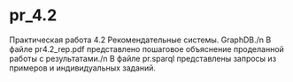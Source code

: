 # pr_4.2
Практическая работа 4.2 Рекомендательные системы. GraphDB./n
В файле pr4.2_rep.pdf представлено пошаговое объяснение проделанной работы с результатами./n
В файле pr.sparql представлены запросы из примеров и индивидуальных заданий.
